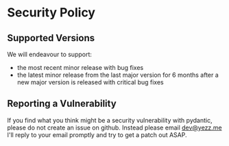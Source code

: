 # Security Policy

## Supported Versions

We will endeavour to support:

* the most recent minor release with bug fixes
* the latest minor release from the last major version for 6 months after a new major version is released with critical bug fixes

## Reporting a Vulnerability

If you find what you think might be a security vulnerability with pydantic,
please do not create an issue on github. Instead please email dev@yezz.me
I'll reply to your email promptly and try to get a patch out ASAP.
